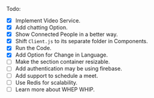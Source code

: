 Todo:

-   [x] Implement Video Service.
-   [x] Add chatting Option.
-   [x] Show Connected People in a better way.
-   [x] Shift `Client.js` to its separate folder in Components.
-   [x] Run the Code.
-   [x] Add Option for Change in Language.
-   [ ] Make the section container resizable.
-   [ ] Add authentication may be using firebase.
-   [ ] Add support to schedule a meet.
-   [ ] Use Redis for scalability.
-   [ ] Learn more about WHEP WHIP.
